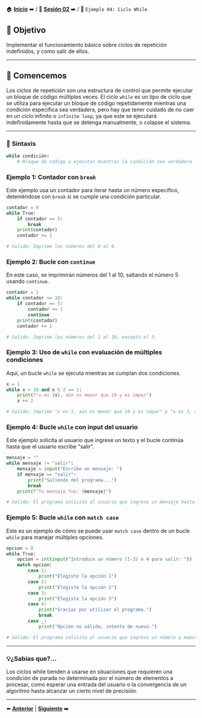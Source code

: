 🏠 [**Inicio**](../../Readme.md) ➡️ / 📖 [**Sesión 02**](../Readme.md) ➡️ / 📝 `Ejemplo 04: Ciclo While`

## 🎯 Objetivo

Implementar el funcionamiento básico sobre ciclos de repetición indefinidos, y como salir de ellos.

---

## 🚀 Comencemos

Los ciclos de repetición son una estructura de control que permite ejecutar un bloque de código múltiples veces. El ciclo `while` es un tipo de ciclo que se utiliza para ejecutar un bloque de código repetidamente mientras una condición específica sea verdadera, pero hay que tener cuidado de no caer en un ciclo infinito o `infinite loop`, ya que este se ejecutará indefinidamente hasta que se detenga manualmente, o colapse el sistema.

---

### 📌 **Sintaxis**

```python
while condición:
    # Bloque de código a ejecutar mientras la condición sea verdadera
```
### Ejemplo 1: Contador con `break`
Este ejemplo usa un contador para iterar hasta un número específico, deteniéndose con `break` si se cumple una condición particular.

```python
contador = 0
while True:
    if contador == 5:
        break
    print(contador)
    contador += 1

# Salida: Imprime los números del 0 al 4.
```

### Ejemplo 2: Bucle con `continue`
En este caso, se imprimirán números del 1 al 10, saltando el número 5 usando `continue`.

```python
contador = 1
while contador <= 10:
    if contador == 5:
        contador += 1
        continue
    print(contador)
    contador += 1

# Salida: Imprime los números del 1 al 10, excepto el 5.
```

### Ejemplo 3: Uso de `while` con evaluación de múltiples condiciones
Aquí, un bucle `while` se ejecuta mientras se cumplan dos condiciones.

```python
x = 1
while x < 10 and x % 2 == 1:
    print(f"x es {x}, aún es menor que 10 y es impar")
    x += 2

# Salida: Imprime "x es 1, aún es menor que 10 y es impar" y "x es 3, aún es menor que 10 y es impar".
```

### Ejemplo 4: Bucle `while` con input del usuario
Este ejemplo solicita al usuario que ingrese un texto y el bucle continúa hasta que el usuario escribe "salir".

```python
mensaje = ""
while mensaje != "salir":
    mensaje = input("Escribe un mensaje: ")
    if mensaje == "salir":
        print("Saliendo del programa...")
        break
    print(f"Tu mensaje fue: {mensaje}")

# Salida: El programa solicita al usuario que ingrese un mensaje hasta que escriba "salir".
```

### Ejemplo 5: Bucle `while` con `match case`
Este es un ejemplo de cómo se puede usar `match case` dentro de un bucle `while` para manejar múltiples opciones.

```python
opcion = 0
while True:
    opcion = int(input("Introduce un número (1-3) o 4 para salir: "))
    match opcion:
        case 1:
            print("Elegiste la opción 1")
        case 2:
            print("Elegiste la opción 2")
        case 3:
            print("Elegiste la opción 3")
        case 4:
            print("Gracias por utilizar el programa.")
            break
        case _:
            print("Opción no válida, intenta de nuevo.")

# Salida: El programa solicita al usuario que ingrese un número y muestra un mensaje correspondiente, hasta que el usuario elige la opción 4 para salir.
```

---
### 💡¿Sabias que?...

Los ciclos while tienden a usarse en situaciones que requieren una condición de parada no determinada por el número de elementos a procesar, como esperar una entrada del usuario o la convergencia de un algoritmo hasta alcanzar un cierto nivel de precisión.

---

⬅️ [**Anterior**](../Readme.md) | [**Siguiente**](../Reto-02/Readme.md) ➡️